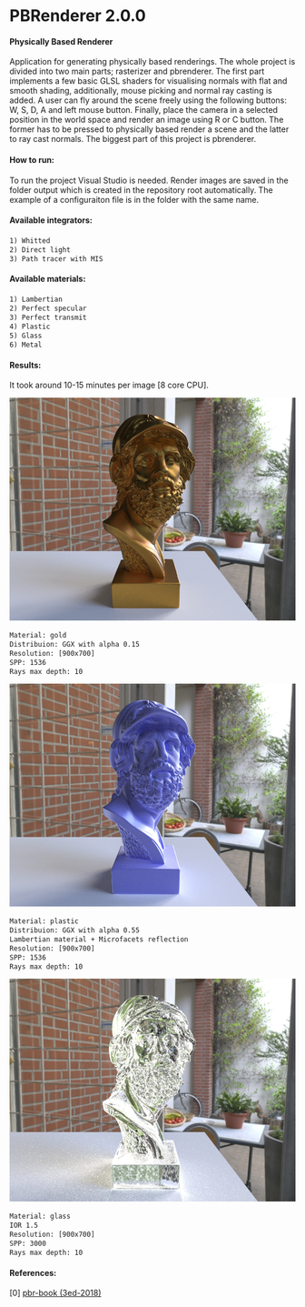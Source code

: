 # PBRenderer 2.0.0

####  Physically Based Renderer

Application for generating physically based renderings. The whole project is divided into two main parts; rasterizer and pbrenderer. The first part implements a few basic GLSL shaders for visualising normals with flat and smooth shading, additionally, mouse picking and normal ray casting is added. A user can fly around the scene freely using the following buttons: W, S, D, A and left mouse button. Finally, place the camera in a selected position in the world space and render an image using R or C button. The former has to be pressed to physically based render a scene and the latter to ray cast normals. The biggest part of this project is pbrenderer.

#### How to run:

To run the project Visual Studio is needed. Render images are saved in the folder output which is created in the repository root automatically. The example of a configuraiton file is in the folder with the same name.

#### Available integrators:

```
1) Whitted
2) Direct light
3) Path tracer with MIS
```

####  Available materials:

```
1) Lambertian
2) Perfect specular
3) Perfect transmit
4) Plastic
5) Glass
6) Metal
```

####  Results:

It took around 10-15 minutes per image [8 core CPU].

![output_1](https://github.com/Zielon/PBRenderer/blob/master/samples/ajax_gold.jpg)
```
Material: gold
Distribuion: GGX with alpha 0.15
Resolution: [900x700]
SPP: 1536
Rays max depth: 10
```

![output_1](https://github.com/Zielon/PBRenderer/blob/master/samples/ajax_plastic.jpg)
```
Material: plastic
Distribuion: GGX with alpha 0.55
Lambertian material + Microfacets reflection
Resolution: [900x700]
SPP: 1536
Rays max depth: 10
```

![output_1](https://github.com/Zielon/PBRenderer/blob/master/samples/ajax_glass.jpg)
```
Material: glass
IOR 1.5
Resolution: [900x700]
SPP: 3000
Rays max depth: 10
```

#### References:
[0] [pbr-book (3ed-2018)](http://www.pbr-book.org/3ed-2018/contents.html)